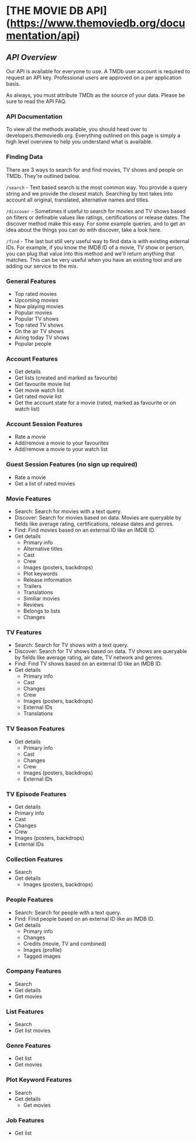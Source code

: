 # [THE MOVIE DB API] (https://www.themoviedb.org/documentation/api)

## ***API Overview***

Our API is available for everyone to use. A TMDb user account is required to request an API key. Professional users are approved on a per application basis.

As always, you must attribute TMDb as the source of your data. Please be sure to read the API FAQ.

### API Documentation

To view all the methods available, you should head over to developers.themoviedb.org. Everything outlined on this page is simply a high level overview to help you understand what is available.

### Finding Data

There are 3 ways to search for and find movies, TV shows and people on TMDb. They're outlined below.

`/search` - Text based search is the most common way. You provide a query string and we provide the closest match. Searching by text takes into account all original, translated, alternative names and titles.

`/discover` - Sometimes it useful to search for movies and TV shows based on filters or definable values like ratings, certifications or release dates. The discover method make this easy. For some example queries, and to get an idea about the things you can do with discover, take a look here.

`/find` - The last but still very useful way to find data is with existing external IDs. For example, if you know the IMDB ID of a movie, TV show or person, you can plug that value into this method and we'll return anything that matches. This can be very useful when you have an existing tool and are adding our service to the mix.

### General Features
* Top rated movies
* Upcoming movies
* Now playing movies
* Popular movies
* Popular TV shows
* Top rated TV shows
* On the air TV shows
* Airing today TV shows
* Popular people

### Account Features
* Get details
* Get lists (created and marked as favourite)
* Get favourite movie list
* Get movie watch list
* Get rated movie list
* Get the account state for a movie (rated, marked as favourite or on watch list)

### Account Session Features
* Rate a movie
* Add/remove a movie to your favourites
* Add/remove a movie to your watch list

### Guest Session Features (no sign up required)
* Rate a movie
* Get a list of rated movies

### Movie Features
* Search: Search for movies with a text query.
* Discover: Search for movies based on data. Movies are queryable by fields like average rating, certifications, release dates and genres.
* Find: Find movies based on an external ID like an IMDB ID.
* Get details
	* Primary info
	* Alternative titles
	* Cast
	* Crew
	* Images (posters, backdrops)
	* Plot keywords
	* Release information
	* Trailers
	* Translations
	* Similiar movies
	* Reviews
	* Belongs to lists
	* Changes

### TV Features
* Search: Search for TV shows with a text query.
* Discover: Search for TV shows based on data. TV shows are queryable by fields like average rating, air date, TV network and genres.
* Find: Find TV shows based on an external ID like an IMDB ID.
* Get details
	* Primary info
	* Cast
	* Changes
	* Crew
	* Images (posters, backdrops)
	* External IDs
	* Translations

### TV Season Features
* Get details
	* Primary info
	* Cast
	* Changes
	* Crew
	* Images (posters, backdrops)
	* External IDs

### TV Episode Features
* Get details
* Primary info
* Cast
* Changes
* Crew
* Images (posters, backdrops)
* External IDs

### Collection Features
* Search
* Get details
	* Images (posters, backdrops)

### People Features
* Search: Search for people with a text query.
* Find: Find people based on an external ID like an IMDB ID.
* Get details
	* Primary info
	* Changes
	* Credits (movie, TV and combined)
	* Images (profile)
	* Tagged images

### Company Features
* Search
* Get details
* Get movies

### List Features
* Search
* Get list movies

### Genre Features
* Get list
* Get movies

### Plot Keyword Features
* Search
* Get details
	* Get movies

### Job Features
* Get list